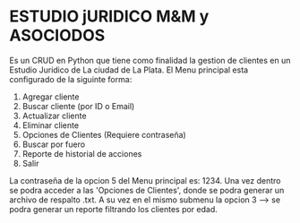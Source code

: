# ESTUDIO jURIDICO M&M y ASOCIODOS

Es un CRUD en Python que tiene como finalidad la gestion de clientes en un Estudio Juridico de La ciudad de La Plata. 
El Menu principal esta configurado de la siguinte forma:

1. Agregar cliente
2. Buscar cliente (por ID o Email)
3. Actualizar cliente
4. Eliminar cliente
5. Opciones de Clientes (Requiere contraseña)
6. Buscar por fuero
7. Reporte de historial de acciones
8. Salir
   



La contraseña de la opcion 5 del Menu principal es: 1234. Una vez dentro se podra acceder a las 'Opciones de Clientes', donde se podra generar un archivo de respalto .txt. A su vez en el mismo submenu la opcion 3 --> se podra generar un reporte filtrando los clientes por edad. 
